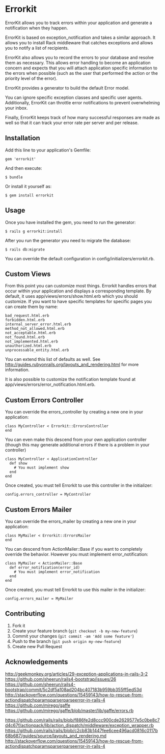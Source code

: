 # Errorkit

ErrorKit allows you to track errors within your application and generate a
notification when they happen.

ErrorKit is based on exception_notification and takes a similar approach. It allows
you to install Rack middleware that catches exceptions and allows you to notify a
list of recipients.

ErrorKit also allows you to record the errors to your database and resolve them
as necessary. This allows error handling to become an application concern and expects
that you will attach application specific information to the errors when possible
(such as the user that performed the action or the priority level of the error).

ErrorKit provides a generator to build the default Error model.

You can ignore specific exception classes and specific user agents. Additionally,
ErrorKit can throttle error notifications to prevent overwhelming your inbox.

Finally, ErrorKit keeps track of how many successful responses are made as well
so that it can track your error rate per server and per release.

## Installation

Add this line to your application's Gemfile:

    gem 'errorkit'

And then execute:

    $ bundle

Or install it yourself as:

    $ gem install errorkit

## Usage

Once you have installed the gem, you need to run the generator:

    $ rails g errorkit:install

After you run the generator you need to migrate the database:

    $ rails db:migrate

You can override the default configuration in config/initializers/errorkit.rb.

## Custom Views

From this point you can customize most things. Errorkit handles errors
that occur within your application and displays a corresponding template.
By default, it uses app/views/errors/show.html.erb which you should
customize. If you want to have specific templates for specific pages
you can create them by name:

    bad_request.html.erb
    forbidden.html.erb
    internal_server_error.html.erb
    method_not_allowed.html.erb
    not_acceptable.html.erb
    not_found.html.erb
    not_implemented.html.erb
    unauthorized.html.erb
    unprocessable_entity.html.erb

You can extend this list of defaults as well. See
http://guides.rubyonrails.org/layouts_and_rendering.html for more information.

It is also possible to customize the notification template found at
app/views/errors/error_notification.html.erb.

## Custom Errors Controller

You can override the errors_controller by creating a new one in your application:

    class MyController < Errorkit::ErrorsController
    end

You can even make this descend from your own application controller (though
this may generate additional errors if there is a problem in your controller)

    class MyController < ApplicationController
      def show
        # You must implement show
      end
    end

Once created, you must tell Errorkit to use this controller in the initializer:

    config.errors_controller = MyController

## Custom Errors Mailer

You can override the errors_mailer by creating a new one in your application:

    class MyMailer < Errorkit::ErrorsMailer
    end

You can descend from ActionMailer::Base if you want to completely override the
behavior. However you must implement error_notification:

    class MyMailer < ActionMailer::Base
      def error_notification(error_id)
        # You must implement error_notification
      end
    end

Once created, you must tell Errorkit to use this mailer in the initializer:

    config.errors_mailer = MyMailer

## Contributing

1. Fork it
2. Create your feature branch (`git checkout -b my-new-feature`)
3. Commit your changes (`git commit -am 'Add some feature'`)
4. Push to the branch (`git push origin my-new-feature`)
5. Create new Pull Request

## Acknowledgements

http://geekmonkey.org/articles/29-exception-applications-in-rails-3-2
https://github.com/sheerun/rails4-bootstrap/issues/26
https://github.com/sheerun/rails4-bootstrap/commit/5c2df5a108ad204bc407183b959bb355ff5ed53d
http://stackoverflow.com/questions/15459143/how-to-rescue-from-actiondispatchparamsparserparseerror-in-rails-4
https://github.com/mirego/gaffe
https://github.com/mirego/gaffe/blob/master/lib/gaffe/errors.rb


https://github.com/rails/rails/blob/f886fe2d8ccc900cde2629577e5c0be8c7d4c67f/actionpack/lib/action_dispatch/middleware/exception_wrapper.rb
https://github.com/rails/rails/blob/c2cb83b1447fee6cee496acd0816c0117b68b687/guides/source/layouts_and_rendering.md
http://stackoverflow.com/questions/15459143/how-to-rescue-from-actiondispatchparamsparserparseerror-in-rails-4
